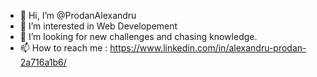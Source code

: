 - 👋 Hi, I’m @ProdanAlexandru
- 👀 I’m interested in Web Developement
- 💞️ I’m looking for new challenges and chasing knowledge.
- 📫 How to reach me : https://www.linkedin.com/in/alexandru-prodan-2a716a1b6/

<!---
ProdanAlexandru/ProdanAlexandru is a ✨ special ✨ repository because its `README.md` (this file) appears on your GitHub profile.
You can click the Preview link to take a look at your changes.
--->
